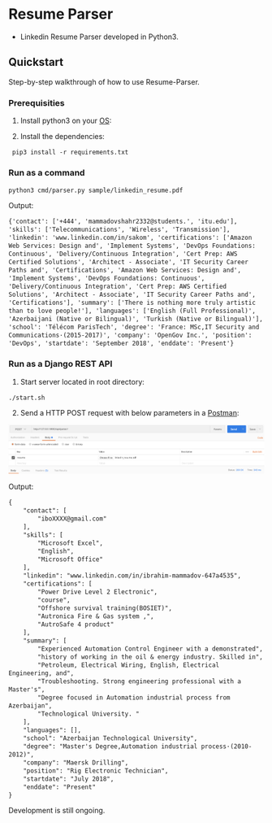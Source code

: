 # Resume Parser

- Linkedin Resume Parser developed in Python3.


## Quickstart
Step-by-step walkthrough of how to use Resume-Parser.

### Prerequisities

1. Install python3 on your [OS](https://realpython.com/installing-python/):

2. Install the dependencies:
```
 pip3 install -r requirements.txt
 ```

### Run as a command

```
python3 cmd/parser.py sample/linkedin_resume.pdf
```
Output:
```
{'contact': ['+444', 'mammadovshahr2332@students.', 'itu.edu'], 'skills': ['Telecommunications', 'Wireless', 'Transmission'], 'linkedin': 'www.linkedin.com/in/sakom', 'certifications': ['Amazon Web Services: Design and', 'Implement Systems', 'DevOps Foundations: Continuous', 'Delivery/Continuous Integration', 'Cert Prep: AWS Certified Solutions', 'Architect - Associate', 'IT Security Career Paths and', 'Certifications', 'Amazon Web Services: Design and', 'Implement Systems', 'DevOps Foundations: Continuous', 'Delivery/Continuous Integration', 'Cert Prep: AWS Certified Solutions', 'Architect - Associate', 'IT Security Career Paths and', 'Certifications'], 'summary': ['There is nothing more truly artistic than to love people!'], 'languages': ['English (Full Professional)', 'Azerbaijani (Native or Bilingual)', 'Turkish (Native or Bilingual)'], 'school': 'Télécom ParisTech', 'degree': 'France: MSc,IT Security and Communications·(2015-2017)', 'company': 'OpenGov Inc.', 'position': 'DevOps', 'startdate': 'September 2018', 'enddate': 'Present'}
```

### Run as a Django REST API

1. Start server located in root directory:
```
./start.sh
```

2. Send a HTTP POST request with below parameters in a [Postman](https://www.getpostman.com/downloads/):

![Alt text](img/postman.jpg?raw=true "Postman Parameters")

Output:
```
{
    "contact": [
        "iboXXXX@gmail.com"
    ],
    "skills": [
        "Microsoft Excel",
        "English",
        "Microsoft Office"
    ],
    "linkedin": "www.linkedin.com/in/ibrahim-mammadov-647a4535",
    "certifications": [
        "Power Drive Level 2 Electronic",
        "course",
        "Offshore survival training(BOSIET)",
        "Autronica Fire & Gas system ,",
        "AutroSafe 4 product"
    ],
    "summary": [
        "Experienced Automation Control Engineer with a demonstrated",
        "history of working in the oil & energy industry. Skilled in",
        "Petroleum, Electrical Wiring, English, Electrical Engineering, and",
        "Troubleshooting. Strong engineering professional with a Master's",
        "Degree focused in Automation industrial process from Azerbaijan",
        "Technological University. "
    ],
    "languages": [],
    "school": "Azerbaijan Technological University",
    "degree": "Master's Degree,Automation industrial process·(2010-2012)",
    "company": "Maersk Drilling",
    "position": "Rig Electronic Technician",
    "startdate": "July 2018",
    "enddate": "Present"
}
```
Development is still ongoing.
